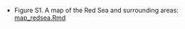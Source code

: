 - Figure S1. A map of the Red Sea and surrounding areas: [map_redsea.Rmd](https://github.com/mae47/Red_Sea_LGM/blob/main/Scripts/map_redsea.Rmd)
